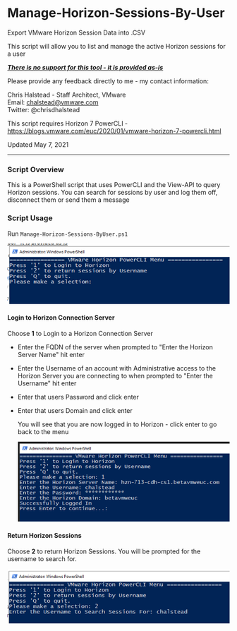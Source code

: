 # Manage-Horizon-Sessions-By-User
Export VMware Horizon Session Data into .CSV

This script will allow you to list and manage the active Horizon sessions for a user

***<u>There is no support for this tool - it is provided as-is</u>***

Please provide any feedback directly to me - my contact information: 

Chris Halstead - Staff Architect, VMware  
Email: chalstead@vmware.com  
Twitter: @chrisdhalstead  <br />

This script requires Horizon 7 PowerCLI - https://blogs.vmware.com/euc/2020/01/vmware-horizon-7-powercli.html <br/>

Updated May 7, 2021<br />

------

### Script Overview

This is a PowerShell script that uses PowerCLI and the View-API to query Horizon sessions.  You can search for sessions by user and log them off, disconnect them or send them a message

### Script Usage

Run `Manage-Horizon-Sessions-ByUser.ps1` 


   ![Menu](https://github.com/chrisdhalstead/manage-horizon-sessions-by-user/blob/main/Images/MainMenu.PNG)

   #### Login to Horizon Connection Server

Choose **1** to Login to a Horizon Connection Server 

- Enter the FQDN of the server when prompted to "Enter the Horizon Server Name" hit enter

- Enter the Username of an account with Administrative access to the Horizon Server you are connecting to when prompted to "Enter the Username" hit enter

- Enter that users Password and click enter

- Enter that users Domain and click enter

  You will see that you are now logged in to Horizon - click enter to go back to the menu

   ![Login](https://github.com/chrisdhalstead/manage-horizon-sessions-by-user/blob/main/Images/Login.PNG)

#### Return Horizon Sessions

Choose **2** to return Horizon Sessions.  You will be prompted for the username to search for.  

   ![Sessions](https://github.com/chrisdhalstead/manage-horizon-sessions-by-user/blob/main/Images/getsession.PNG)

